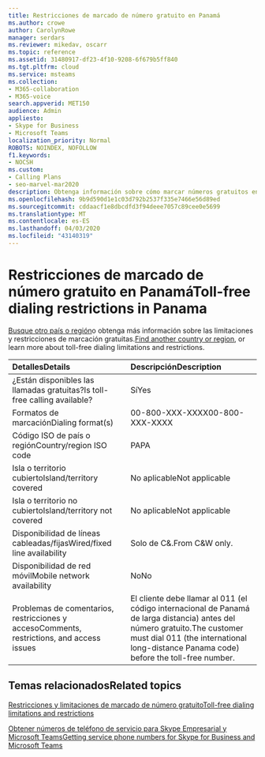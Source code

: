 ```yaml
---
title: Restricciones de marcado de número gratuito en Panamá
ms.author: crowe
author: CarolynRowe
manager: serdars
ms.reviewer: mikedav, oscarr
ms.topic: reference
ms.assetid: 31480917-df23-4f10-9208-6f679b5ff840
ms.tgt.pltfrm: cloud
ms.service: msteams
ms.collection:
- M365-collaboration
- M365-voice
search.appverid: MET150
audience: Admin
appliesto:
- Skype for Business
- Microsoft Teams
localization_priority: Normal
ROBOTS: NOINDEX, NOFOLLOW
f1.keywords:
- NOCSH
ms.custom:
- Calling Plans
- seo-marvel-mar2020
description: Obtenga información sobre cómo marcar números gratuitos en Panamá, incluida la disponibilidad, la disponibilidad de red móvil y por cable o fija, y las restricciones.
ms.openlocfilehash: 9b9d590d1e1c03d792b2537f335e7466e56d89ed
ms.sourcegitcommit: cddaacf1e8dbcdfd3f94deee7057c89cee0e5699
ms.translationtype: MT
ms.contentlocale: es-ES
ms.lasthandoff: 04/03/2020
ms.locfileid: "43140319"
---
```

# <a name="toll-free-dialing-restrictions-in-panama"></a><span data-ttu-id="e6803-103">Restricciones de marcado de número gratuito en Panamá</span><span class="sxs-lookup"><span data-stu-id="e6803-103">Toll-free dialing restrictions in Panama</span></span>

<span data-ttu-id="e6803-104">[Busque otro país o región](../toll-free-dialing-limitations-and-restrictions.md)o obtenga más información sobre las limitaciones y restricciones de marcación gratuitas.</span><span class="sxs-lookup"><span data-stu-id="e6803-104">[Find another country or region](../toll-free-dialing-limitations-and-restrictions.md), or learn more about toll-free dialing limitations and restrictions.</span></span>


|<span data-ttu-id="e6803-105">**Detalles**</span><span class="sxs-lookup"><span data-stu-id="e6803-105">**Details**</span></span>|<span data-ttu-id="e6803-106">**Descripción**</span><span class="sxs-lookup"><span data-stu-id="e6803-106">**Description**</span></span>|
|:-----|:-----|
|<span data-ttu-id="e6803-107">¿Están disponibles las llamadas gratuitas?</span><span class="sxs-lookup"><span data-stu-id="e6803-107">Is toll-free calling available?</span></span>  <br/> |<span data-ttu-id="e6803-108">Sí</span><span class="sxs-lookup"><span data-stu-id="e6803-108">Yes</span></span>  <br/> |
|<span data-ttu-id="e6803-109">Formatos de marcación</span><span class="sxs-lookup"><span data-stu-id="e6803-109">Dialing format(s)</span></span>  <br/> | <span data-ttu-id="e6803-110">00-800-XXX-XXXX</span><span class="sxs-lookup"><span data-stu-id="e6803-110">00-800-XXX-XXXX</span></span> <br/> |
|<span data-ttu-id="e6803-111">Código ISO de país o región</span><span class="sxs-lookup"><span data-stu-id="e6803-111">Country/region ISO code</span></span>  <br/> |<span data-ttu-id="e6803-112">PA</span><span class="sxs-lookup"><span data-stu-id="e6803-112">PA</span></span>  <br/> |
|<span data-ttu-id="e6803-113">Isla o territorio cubierto</span><span class="sxs-lookup"><span data-stu-id="e6803-113">Island/territory covered</span></span>  <br/> |<span data-ttu-id="e6803-114">No aplicable</span><span class="sxs-lookup"><span data-stu-id="e6803-114">Not applicable</span></span>  <br/> |
|<span data-ttu-id="e6803-115">Isla o territorio no cubierto</span><span class="sxs-lookup"><span data-stu-id="e6803-115">Island/territory not covered</span></span>  <br/> |<span data-ttu-id="e6803-116">No aplicable</span><span class="sxs-lookup"><span data-stu-id="e6803-116">Not applicable</span></span>  <br/> |
|<span data-ttu-id="e6803-117">Disponibilidad de líneas cableadas/fijas</span><span class="sxs-lookup"><span data-stu-id="e6803-117">Wired/fixed line availability</span></span>  <br/> |<span data-ttu-id="e6803-118">Solo de C&amp;.</span><span class="sxs-lookup"><span data-stu-id="e6803-118">From C&amp;W only.</span></span>  <br/> |
|<span data-ttu-id="e6803-119">Disponibilidad de red móvil</span><span class="sxs-lookup"><span data-stu-id="e6803-119">Mobile network availability</span></span>  <br/> |<span data-ttu-id="e6803-120">No</span><span class="sxs-lookup"><span data-stu-id="e6803-120">No</span></span>  <br/> |
|<span data-ttu-id="e6803-121">Problemas de comentarios, restricciones y acceso</span><span class="sxs-lookup"><span data-stu-id="e6803-121">Comments, restrictions, and access issues</span></span>  <br/> |<span data-ttu-id="e6803-122">El cliente debe llamar al 011 (el código internacional de Panamá de larga distancia) antes del número gratuito.</span><span class="sxs-lookup"><span data-stu-id="e6803-122">The customer must dial 011 (the international long-distance Panama code) before the toll-free number.</span></span>  <br/> |
   
## <a name="related-topics"></a><span data-ttu-id="e6803-123">Temas relacionados</span><span class="sxs-lookup"><span data-stu-id="e6803-123">Related topics</span></span>

[<span data-ttu-id="e6803-124">Restricciones y limitaciones de marcado de número gratuito</span><span class="sxs-lookup"><span data-stu-id="e6803-124">Toll-free dialing limitations and restrictions</span></span>](../toll-free-dialing-limitations-and-restrictions.md)

[<span data-ttu-id="e6803-125">Obtener números de teléfono de servicio para Skype Empresarial y Microsoft Teams</span><span class="sxs-lookup"><span data-stu-id="e6803-125">Getting service phone numbers for Skype for Business and Microsoft Teams</span></span>](/microsoftteams/getting-service-phone-numbers)

  
 
